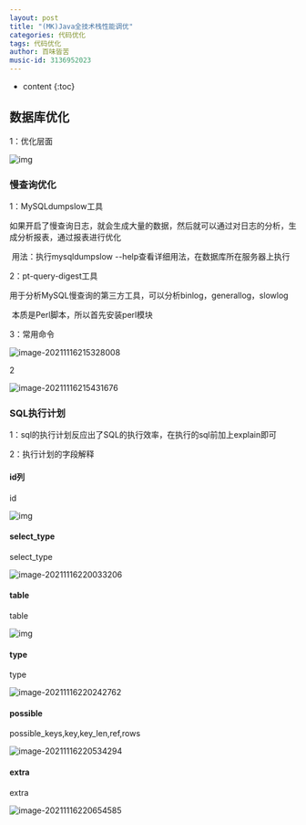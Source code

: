 ```yaml
---
layout: post
title: "(MK)Java全技术栈性能调优"
categories: 代码优化
tags: 代码优化
author: 百味皆苦
music-id: 3136952023
---
```


* content
{:toc}
## 数据库优化



1：优化层面

![img](https://gitee.com/shanyuanjushi/picgo_images/raw/master/images/16367875561521_Copy_1.png)



### 慢查询优化



1：MySQLdumpslow工具

​	如果开启了慢查询日志，就会生成大量的数据，然后就可以通过对日志的分析，生成分析报表，通过报表进行优化

​	用法：执行mysqldumpslow --help查看详细用法，在数据库所在服务器上执行



2：pt-query-digest工具

​	用于分析MySQL慢查询的第三方工具，可以分析binlog，generallog，slowlog

​	本质是Perl脚本，所以首先安装perl模块

3：常用命令

![image-20211116215328008](https://gitee.com/shanyuanjushi/picgo_images/raw/master/images/image-20211116215328008.png)

2

![image-20211116215431676](https://gitee.com/shanyuanjushi/picgo_images/raw/master/images/image-20211116215431676.png)



### SQL执行计划



1：sql的执行计划反应出了SQL的执行效率，在执行的sql前加上explain即可

2：执行计划的字段解释



#### id列

id

![img](https://gitee.com/shanyuanjushi/picgo_images/raw/master/images/163689567317925_Copy_25.png)



#### select_type

select_type

![image-20211116220033206](https://gitee.com/shanyuanjushi/picgo_images/raw/master/images/image-20211116220033206.png)



#### table

table

![img](https://gitee.com/shanyuanjushi/picgo_images/raw/master/images/163689726577829_Copy_29.png)



#### type

type

![image-20211116220242762](https://gitee.com/shanyuanjushi/picgo_images/raw/master/images/image-20211116220242762.png)



#### possible

possible_keys,key,key_len,ref,rows

![image-20211116220534294](https://gitee.com/shanyuanjushi/picgo_images/raw/master/images/image-20211116220534294.png)



#### extra

extra

![image-20211116220654585](https://gitee.com/shanyuanjushi/picgo_images/raw/master/images/image-20211116220654585.png)









